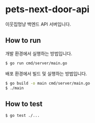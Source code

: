 # pets-next-door-api

이웃집멍냥 백엔드 API 서버입니다.

## How to run

개발 환경에서 실행하는 방법입니다.

```bash
$ go run cmd/server/main.go
```

배포 환경에서 빌드 및 실행하는 방법입니다.

```bash
$ go build -o main cmd/server/main.go
$ ./main
```

## How to test

```bash
$ go test ./...
```
